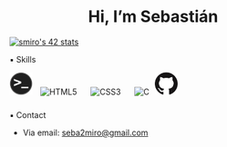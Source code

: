<h1 align="center"> Hi, I’m Sebastián </h1>

[![smiro's 42 stats](https://badge42.vercel.app/api/v2/claqrnp2700980fmi0os1g6gy/stats?cursusId=21&coalitionId=204)](https://github.com/JaeSeoKim/badge42)

▪️ Skills

<img src="https://raw.githubusercontent.com/github/explore/80688e429a7d4ef2fca1e82350fe8e3517d3494d/topics/terminal/terminal.png" alt="git" width="40" height="40"/> <img style="margin: 10px" src="https://profilinator.rishav.dev/skills-assets/html5-original-wordmark.svg" alt="HTML5" height="40" /> <img style="margin: 10px" src="https://profilinator.rishav.dev/skills-assets/css3-original-wordmark.svg" alt="CSS3" height="40" />  <img style="margin: 10px" src="https://profilinator.rishav.dev/skills-assets/c-original.svg" alt="C" height="40" /><img src="https://raw.githubusercontent.com/github/explore/78df643247d429f6cc873026c0622819ad797942/topics/github/github.png" alt="<GitHub" width="40" height="40"/>

▪️ Contact
  - Via email: seba2miro@gmail.com
